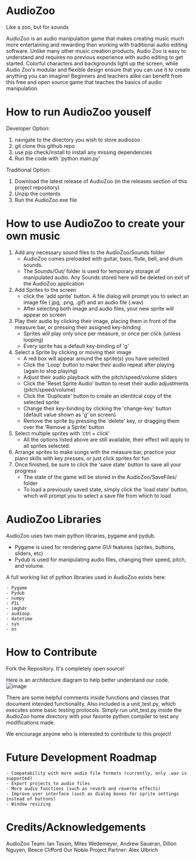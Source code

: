 # AudioZoo
Like a zoo, but for sounds

AudioZoo is an audio manipulation game that makes creating music much more entertaining and rewarding than working with traditional audio editing software. Unlike many other music creation products, Audio Zoo is easy to understand and requires no previous experience with audio editing to get started. Colorful characters and backgrounds light up the screen, while Audio Zoo's modular and flexible design ensure that you can use it to create anything you can imagine! Beginners and teachers alike can benefit from this free and open source game that teaches the basics of audio manipulation.

# How to run AudioZoo youself
Developer Option:
1. navigate to the directory you wish to store audiozoo
2. git clone this github repo
3. use pip check/install to install any missing dependencies
4. Run the code with 'python main.py'

Traditional Option:
1. Download the latest release of AudioZoo (in the releases section of this project repository)
2. Unzip the contents
3. Run the AudioZoo.exe file

# How to use AudioZoo to create your own music
1. Add any necessary sound files to the AudioZoo/Sounds folder
    - AudioZoo comes preloaded with guitar, bass, flute, bell, and drum sounds.
    - The Sounds/Out/ folder is used for temporary storage of manipulated audio. Any Sounds stored here will be deleted on exit of the AudioZoo application
2. Add Sprites to the screen
    - click the 'add sprite' button. A file dialog will prompt you to select an image file (.jpg, .png, .gif) and an audio file (.wav)
    - After selecting both image and audio files, your new sprite will appear on screen
4. Play their audio by clicking their image, placing them in front of the measure bar, or pressing their assigned key-binding
    - Sprites will play only once per measure, or once per click (unless looping)
    - Every sprite has a default key-binding of 'g'
5. Select a Sprite by clicking or moving their image
    - A red box will appear around the sprite(s) you have selected
    - Click the 'Loop' button to make their audio repeat after playing (again to stop playing)
    - Adjust their audio playback with the pitch/speed/volume sliders
    - Click the 'Reset Sprite Audio' button to reset their audio adjustments (pitch/speed/volume)
    - Click the 'Duplicate' button to create an identitcal copy of the selected sprite
    - Change their key-binding by clicking the 'change-key' button (default value shown as 'g' on screen)
    - Remove the sprite by pressing the 'delete' key, or dragging them over the 'Remove a Sprite' button
6. Select multiple sprites with 'ctrl + click'
    - All the options listed above are still available, their effect will apply to all sprites selected.
7. Arrange sprites to make songs with the measure bar, practice your piano skills with key presses, or just click sprites for fun
8. Once finished, be sure to click the 'save state' button to save all your progress
    - The state of the game will be stored in the AudioZoo/SaveFiles/ folder
    - To load a previously saved state, simply click the 'load state' button, which will prompt you to select a save file from which to load

# AudioZoo Libraries
AudioZoo uses two main python libraries, pygame and pydub.
- Pygame is used for rendering game GUI features (sprites, buttons, sliders, etc)
- Pydub is used for manipulating audio files, changing their speed, pitch, and volume.

A full working list of python libraries used in AudioZoo exists here:

    - Pygame
    - Pydub
    - numpy
    - PIL
    - imghdr
    - audioop
    - datetime
    - sys
    - os

# How to Contribute
Fork the Repository. It's completely open source!

Here is an architecture diagram to help better understand our code.
![image](https://github.com/TAssassinIT/AudioZoo/assets/37788709/3b331ca6-b970-4aaa-9ff1-2c53b1aa0b7d)

There are some helpful comments inside functions and classes that document intended functionality.
Also included is a unit_test.py, which executes some basic testing protocols.
Simply run unit_test.py inside the AudioZoo home directory with your favorite python compiler to test any modifications made.

We encourage anyone who is interested to contribute to this project!

# Future Development Roadmap
    - Compatability with more audio file formats (currently, only .wav is supported)
    - Export projects to audio files
    - More audio functions (such as reverb and reverse effects)
    - Improve user interface (such as dialog boxes for sprite settings instead of buttons)
    - Window resizing

# Credits/Acknowledgements
AudioZoo Team: Ian Tassin, Miles Wedemeyer, Andrew Saueran, Dillon Nguyen, Reece Clifford
Our Noble Project Partner: Alex Ulbrich
